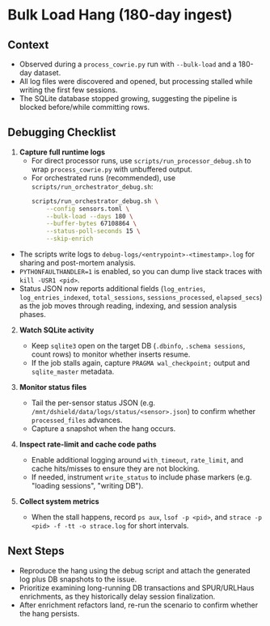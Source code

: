 # Bulk Load Hang (180-day ingest)

## Context
- Observed during a `process_cowrie.py` run with `--bulk-load` and a 180-day dataset.
- All log files were discovered and opened, but processing stalled while writing the first few sessions.
- The SQLite database stopped growing, suggesting the pipeline is blocked before/while committing rows.

## Debugging Checklist
1. **Capture full runtime logs**
   - For direct processor runs, use `scripts/run_processor_debug.sh` to wrap `process_cowrie.py` with unbuffered output.
   - For orchestrated runs (recommended), use `scripts/run_orchestrator_debug.sh`:
     ```bash
     scripts/run_orchestrator_debug.sh \
         --config sensors.toml \
         --bulk-load --days 180 \
         --buffer-bytes 67108864 \
         --status-poll-seconds 15 \
         --skip-enrich
     ```
- The scripts write logs to `debug-logs/<entrypoint>-<timestamp>.log` for sharing and post-mortem analysis.
- `PYTHONFAULTHANDLER=1` is enabled, so you can dump live stack traces with `kill -USR1 <pid>`.
- Status JSON now reports additional fields (`log_entries`, `log_entries_indexed`, `total_sessions`, `sessions_processed`, `elapsed_secs`) as the job moves through reading, indexing, and session analysis phases.

2. **Watch SQLite activity**
   - Keep `sqlite3` open on the target DB (`.dbinfo`, `.schema sessions`, count rows) to monitor whether inserts resume.
   - If the job stalls again, capture `PRAGMA wal_checkpoint;` output and `sqlite_master` metadata.

3. **Monitor status files**
   - Tail the per-sensor status JSON (e.g. `/mnt/dshield/data/logs/status/<sensor>.json`) to confirm whether `processed_files` advances.
   - Capture a snapshot when the hang occurs.

4. **Inspect rate-limit and cache code paths**
   - Enable additional logging around `with_timeout`, `rate_limit`, and cache hits/misses to ensure they are not blocking.
   - If needed, instrument `write_status` to include phase markers (e.g. "loading sessions", "writing DB").

5. **Collect system metrics**
   - When the stall happens, record `ps aux`, `lsof -p <pid>`, and `strace -p <pid> -f -tt -o strace.log` for short intervals.

## Next Steps
- Reproduce the hang using the debug script and attach the generated log plus DB snapshots to the issue.
- Prioritize examining long-running DB transactions and SPUR/URLHaus enrichments, as they historically delay session finalization.
- After enrichment refactors land, re-run the scenario to confirm whether the hang persists.

